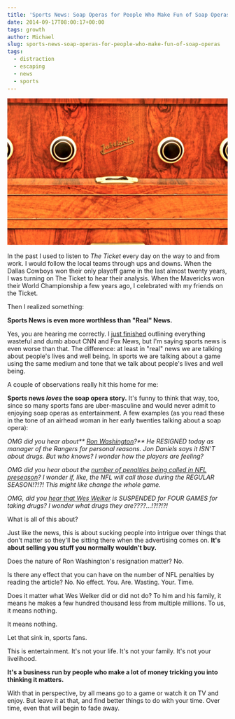 ```yaml
---
title: 'Sports News: Soap Operas for People Who Make Fun of Soap Operas'
date: 2014-09-17T08:00:17+00:00
tags: growth
author: Michael
slug: sports-news-soap-operas-for-people-who-make-fun-of-soap-operas
tags:
  - distraction
  - escaping
  - news
  - sports
---
```

<div class="full-width">
  <img src="/images/feature-sports-news-soap-operas-for-people-who-make-fun-of-soap-operas.jpg" alt="Sports News" />
</div>

In the past I used to listen to _The Ticket_ every day on the way to and from work. I would follow the local teams through ups and downs. When the Dallas Cowboys won their only playoff game in the last almost twenty years, I was turning on The Ticket to hear their analysis. When the Mavericks won their World Championship a few years ago, I celebrated with my friends on the Ticket.

Then I realized something:

**Sports News is even more worthless than "Real" News.**

Yes, you are hearing me correctly. I [just finished](/escaping-with-the-news/) outlining everything wasteful and dumb about CNN and Fox News, but I'm saying sports news is even worse than that. The difference: at least in "real" news we are talking about people's lives and well being. In sports we are talking about a game using the same medium and tone that we talk about people's lives and well being.

A couple of observations really hit this home for me:

**Sports news _loves_ the soap opera story.** It's funny to think that way, too, since so many sports fans are uber-masculine and would never admit to enjoying soap operas as entertainment. A few examples (as you read these in the tone of an airhead woman in her early twenties talking about a soap opera):

_OMG did you hear about** [Ron Washington](http://espn.go.com/dallas/mlb/story/_/id/11471420/ron-washington-quits-manager-texas-rangers)?** He RESIGNED today as manager of the Rangers for personal reasons. Jon Daniels says it ISN'T about drugs. But who knows? I wonder how the players are feeling?_

_OMG did you hear about the [number of penalties being called in NFL preseason](http://insider.espn.go.com/blog/nfl/rumors/post/_/id/24032/will-refs-pocket-flags-in-regular-season)? I wonder if, like, the NFL will call those during the REGULAR SEASON!?!?! This might like change the whole game._

_OMG, did you [hear that Wes Welker](http://espn.go.com/blog/denver-broncos/post/_/id/8501/wes-welker-roundup-everything-you-need-to-know-about-his-suspension) is SUSPENDED for FOUR GAMES for taking drugs? I wonder what drugs they are????...!?!?!?!_

What is all of this about?

Just like the news, this is about sucking people into intrigue over things that don't matter so they'll be sitting there when the advertising comes on. **It's about selling you stuff you normally wouldn't buy.**

Does the nature of Ron Washington's resignation matter? No.

Is there any effect that you can have on the number of NFL penalties by reading the article? No. No effect. You. Are. Wasting. Your. Time.

Does it matter what Wes Welker did or did not do? To him and his family, it means he makes a few hundred thousand less from multiple millions. To us, it means nothing.

It means nothing.

Let that sink in, sports fans.

This is entertainment. It's not your life. It's not your family. It's not your livelihood.

**It's a business run by people who make a lot of money tricking you into thinking it matters.**

With that in perspective, by all means go to a game or watch it on TV and enjoy. But leave it at that, and find better things to do with your time. Over time, even that will begin to fade away.